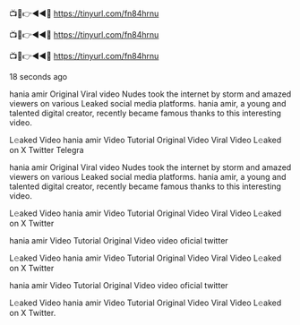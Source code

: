 📺📱👉◄◄🔴  https://tinyurl.com/fn84hrnu

📺📱👉◄◄🔴  https://tinyurl.com/fn84hrnu

📺📱👉◄◄🔴  https://tinyurl.com/fn84hrnu

18 seconds ago

hania amir Original Viral video Nudes took the internet by storm and amazed viewers on various Leaked social media platforms. hania amir, a young and talented digital creator, recently became famous thanks to this interesting video.

L𝚎aked Video hania amir Video Tutorial Original Video Viral Video L𝚎aked on X Twitter Telegra

hania amir Original Viral video Nudes took the internet by storm and amazed viewers on various Leaked social media platforms. hania amir, a young and talented digital creator, recently became famous thanks to this interesting video.

L𝚎aked Video hania amir Video Tutorial Original Video Viral Video L𝚎aked on X Twitter

hania amir Video Tutorial Original Video video oficial twitter

L𝚎aked Video hania amir Video Tutorial Original Video Viral Video L𝚎aked on X Twitter

hania amir Video Tutorial Original Video video oficial twitter

L𝚎aked Video hania amir Video Tutorial Original Video Viral Video L𝚎aked on X Twitter.
